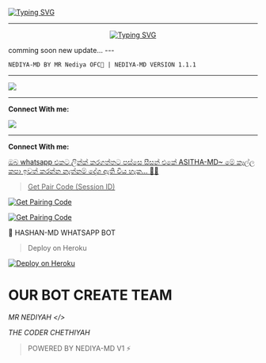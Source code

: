 <a href="https://git.io/typing-svg"><img src="https://readme-typing-svg.demolab.com?font=Black+Ops+One&size=100&pause=1000&color=FF0000&center=true&width=1000&height=200&lines=NEDIYA-MD" alt="Typing SVG" /></a>
  </p>
  
---  
<p align="center">
<a href="https://git.io/typing-svg"><img src="https://readme-typing-svg.demolab.com?font=Rubik+Dirt&size=65&pause=1000&color=00FF00&background=FF20A500&center=true&vCenter=true&width=1000&height=150&lines=NEDIYA-MD;MR+NEDIYA+OFC;THANKS+FOR+USING" alt="Typing SVG" /></a>
</p>
comming soon new update...
---

```
NEDIYA-MD BY MR Nediya OFC💜 | NEDIYA-MD VERSION 1.1.1
```

--- 

<a><img src='https://i.ibb.co/VYkymQbF/2638.jpg'/></a>

---

<p> <b>Connect With me:</b></p>
<p>
<a href="https://wa.me/+94715734793"
<a><img src='https://i.ibb.co/Kjq97rcG/3575.jpg'/></a>

---

<p> <b>Connect With me:</b></p>
<p>
<a href="https://wa.me/+94715865463"


> ඔබ whatsapp එකට ලින්ක් කරගත්තට පස්සෙ සීසන් එකේ ASITHA-MD~ මේ කෑල්ල කපා ඉවත් කරන්න නැත්නම් දෝශ ඇති විය හැක... 🫶😙


> Get Pair Code (Session ID)



<p align="left">  
<a href='https://asitha.top/pair' target="_blank"><img alt='Get Pairing Code' src='https://img.shields.io/badge/Get%20Pairing%20Code-B700FB?style=for-the-badge&logo=codefactor&logoColor=white'/></a>  
</p>  <p align="left">  
<a href='https://asitha.top/pair' target="_blank"><img alt='Get Pairing Code' src='https://img.shields.io/badge/Get%20Pairing%20Code-000000?style=for-the-badge&logo=codefactor&logoColor=white'/></a>  
</p>  


🚀 HASHAN-MD WHATSAPP BOT

> Deploy on Heroku



<p align="left">  
<a href='https://dashboard.heroku.com/new?template=https://github.com/Hashan000-1/WHITE-MD/tree/main' target="_blank"><img alt='Deploy on Heroku' src='https://img.shields.io/badge/Deploy%20on-Heroku-FF004D?style=for-the-badge&logo=heroku&logoColor=white'/></a>  
</p>

# OUR BOT CREATE TEAM

*MR NEDIYAH </>*

*THE CODER CHETHIYAH*


> POWERED BY NEDIYA-MD V1 ⚡
